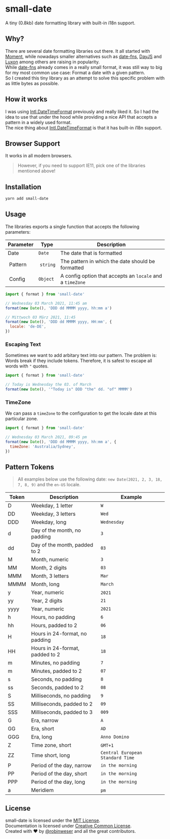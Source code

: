 # small-date

A tiny (0.8kb) date formatting library with built-in i18n support.<br>

## Why?

There are several date formatting libraries out there. It all started with [Moment](https://momentjs.com), while nowadays smaller alternatives such as [date-fns](https://date-fns.org), [DayJS](https://day.js.org) and [Luxon](https://moment.github.io/luxon/#/) among others are raising in popularity.<br>
While [date-fns](https://date-fns.org) already comes in a really small format, it was still way to big for my most common use case: Format a date with a given pattern.<br>
So I created this tiny library as an attempt to solve this specific problem with as little bytes as possible.

## How it works

I was using [Intl.DateTimeFormat](https://developer.mozilla.org/en-US/docs/Web/JavaScript/Reference/Global_Objects/Intl/DateTimeFormat) previously and really liked it. So I had the idea to use that under the hood while providing a nice API that accepts a pattern in a widely used format.<br>
The nice thing about [Intl.DateTimeFormat](https://developer.mozilla.org/en-US/docs/Web/JavaScript/Reference/Global_Objects/Intl/DateTimeFormat) is that it has built-in i18n support.

## Browser Support

It works in all modern browsers.<br>

> However, if you need to support IE11, pick one of the libraries mentioned above!

## Installation

```sh
yarn add small-date
```

## Usage

The libraries exports a single function that accepts the following parameters:

| Parameter | Type      | Description                                               |
| --------- | --------- | --------------------------------------------------------- |
| Date      | `Date`    | The date that is formatted                                |
|  Pattern  |  `string` | The pattern in which the date should be formatted         |
|  Config   | `Object`  | A config option that accepts an `locale` and a `timeZone` |

```javascript
import { format } from 'small-date'

// Wednesday 03 March 2021, 11:45 am
format(new Date(), 'DDD dd MMMM yyyy, hh:mm a')

// Mittwoch 03 März 2021, 11:45
format(new Date(), 'DDD dd MMMM yyyy, HH:mm', {
  locale: 'de-DE',
})
```

### Escaping Text

Sometimes we want to add arbitary text into our pattern. The problem is: Words break if they include tokens. Therefore, it is safest to escape all words with `"` quotes.

```javascript
import { format } from 'small-date'

// Today is Wednesday the 03. of March
format(new Date(), '"Today is" DDD "the" dd. "of" MMMM')
```

### TimeZone

We can pass a `timeZone` to the configuration to get the locale date at this particular zone.

```javascript
import { format } from 'small-date'

// Wednesday 03 March 2021, 09:45 pm
format(new Date(), 'DDD dd MMMM yyyy, hh:mm a', {
  timeZone: 'Australia/Sydney',
})
```

## Pattern Tokens

> All examples below use the following date: `new Date(2021, 2, 3, 18, 7, 8, 9)` and the `en-US` locale.

| Token |  Description                    | Example                          |
| ----- | ------------------------------- | -------------------------------- |
| D     | Weekday, 1 letter               | `W`                              |
| DD    | Weekday, 3 letters              | `Wed`                            |
| DDD   | Weekday, long                   | `Wednesday`                      |
| d     | Day of the month, no padding    | `3`                              |
| dd    | Day of the month, padded to 2   | `03`                             |
| M     | Month, numeric                  | `3`                              |
| MM    | Month, 2 digits                 | `03`                             |
| MMM   | Month, 3 letters                | `Mar`                            |
| MMMM  | Month, long                     | `March`                          |
| y     | Year, numeric                   | `2021`                           |
| yy    | Year, 2 digits                  | `21`                             |
| yyyy  | Year, numeric                   | `2021`                           |
| h     | Hours, no padding               | `6`                              |
| hh    | Hours, padded to 2              | `06`                             |
| H     | Hours in 24-format, no padding  | `18`                             |
| HH    | Hours in 24-format, padded to 2 | `18`                             |
| m     | Minutes, no padding             | `7`                              |
| m     | Minutes, padded to 2            | `07`                             |
| s     | Seconds, no padding             | `8`                              |
| ss    | Seconds, padded to 2            | `08`                             |
| S     | Milliseconds, no padding        | `9`                              |
| SS    | Milliseconds, padded to 2       | `09`                             |
| SSS   | Milliseconds, padded to 3       | `009`                            |
| G     | Era, narrow                     | `A`                              |
| GG    | Era, short                      | `AD`                             |
| GGG   | Era, long                       | `Anno Domino`                    |
| Z     | Time zone, short                | `GMT+1`                          |
| ZZ    | Time short, long                | `Central European Standard Time` |
| P     | Period of the day, narrow       | `in the morning`                 |
| PP    | Period of the day, short        | `in the morning`                 |
| PPP   | Period of the day, long         | `in the morning`                 |
| a     | Meridiem                        | `pm`                             |

## License

small-date is licensed under the [MIT License](http://opensource.org/licenses/MIT).<br>
Documentation is licensed under [Creative Common License](http://creativecommons.org/licenses/by/4.0/).<br>
Created with ♥ by [@robinweser](http://weser.io) and all the great contributors.

